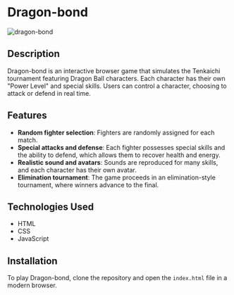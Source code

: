 # Dragon-bond

![dragon-bond](https://github.com/giovannimanetti11/Dragon-bond/assets/38654312/af1daeb2-9e66-4d51-af4e-655ee72029d2)


## Description
Dragon-bond is an interactive browser game that simulates the Tenkaichi tournament featuring Dragon Ball characters. Each character has their own "Power Level" and special skills. 
Users can control a character, choosing to attack or defend in real time.

## Features
- **Random fighter selection**: Fighters are randomly assigned for each match.
- **Special attacks and defense**: Each fighter possesses special skills and the ability to defend, which allows them to recover health and energy.
- **Realistic sound and avatars**: Sounds are reproduced for many skills, and each character has their own avatar.
- **Elimination tournament**: The game proceeds in an elimination-style tournament, where winners advance to the final.

## Technologies Used
- HTML
- CSS
- JavaScript

## Installation
To play Dragon-bond, clone the repository and open the `index.html` file in a modern browser.

